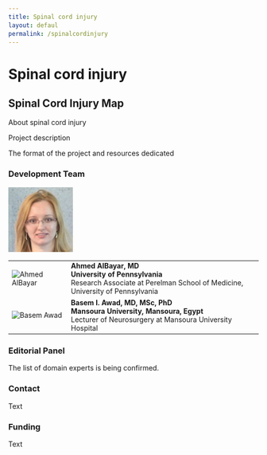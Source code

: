 ```yaml
---
title: Spinal cord injury
layout: defaul
permalink: /spinalcordinjury
---
```


# Spinal cord injury

## Spinal Cord Injury Map

About spinal cord injury  

Project description  

The format of the project and resources dedicated  

### Development Team

<img src="/images/team/IrinaBalaur.jpg" width="130"/>

<table>
<tr>
<td style="width: 105px;"><img src="../images/team/AhmedAlBayar.jpg" alt="Ahmed AlBayar" width="100"/></td>
<td><strong>Ahmed AlBayar, MD</strong><br />
<strong>University of Pennsylvania</strong><br />
  Research Associate at Perelman School of Medicine, University of Pennsylvania</td>
</tr>
<tr>
<td style="width: 105px;"><img src="../images/team/BasemAwad.jpg" alt="Basem Awad" width="100"/></td>
<td><strong>Basem I. Awad, MD, MSc, PhD</strong><br />
<strong>Mansoura University, Mansoura, Egypt</strong><br />
  Lecturer of Neurosurgery at Mansoura University Hospital</td>
</tr>
</table>

### Editorial Panel

The list of domain experts is being confirmed.

### Contact

Text

### Funding

Text
